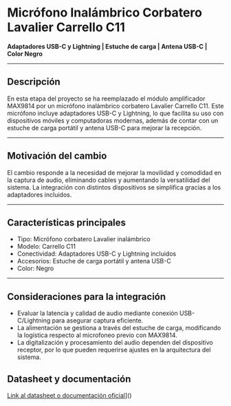 # Micrófono Inalámbrico Corbatero Lavalier Carrello C11  
**Adaptadores USB-C y Lightning | Estuche de carga | Antena USB-C | Color Negro**

---

## Descripción

En esta etapa del proyecto se ha reemplazado el módulo amplificador MAX9814 por un micrófono inalámbrico corbatero Lavalier Carrello C11. Este micrófono incluye adaptadores USB-C y Lightning, lo que facilita su uso con dispositivos móviles y computadoras modernas, además de contar con un estuche de carga portátil y antena USB-C para mejorar la recepción.

---

## Motivación del cambio

El cambio responde a la necesidad de mejorar la movilidad y comodidad en la captura de audio, eliminando cables y aumentando la versatilidad del sistema. La integración con distintos dispositivos se simplifica gracias a los adaptadores incluidos.

---

## Características principales

- Tipo: Micrófono corbatero Lavalier inalámbrico  
- Modelo: Carrello C11  
- Conectividad: Adaptadores USB-C y Lightning incluidos  
- Accesorios: Estuche de carga portátil y antena USB-C  
- Color: Negro  

---

## Consideraciones para la integración

- Evaluar la latencia y calidad de audio mediante conexión USB-C/Lightning para asegurar captura eficiente.  
- La alimentación se gestiona a través del estuche de carga, modificando la logística respecto al microfoneo previo con MAX9814.  
- La digitalización y procesamiento del audio dependen del dispositivo receptor, por lo que pueden requerirse ajustes en la arquitectura del sistema.


## Datasheet y documentación

[Link al datasheet o documentación oficial](https://www.google.com/aclk?sa=l&ai=DChsSEwje2LiD3qqOAxXmYkgAHfVXAOkYACICCAEQKhoCY2U&co=1&gclid=CjwKCAjw4K3DBhBqEiwAYtG_9I22OpsVQDeKP7Tq9bUXrjIhXF_CI6YarZAkb2zByMhh5JbpZobRUBoCe2QQAvD_BwE&category=acrcp_v1_48&sig=AOD64_2ie29cprJXj-1UQj4_E_JRnw-XPw&ctype=5&q=&ved=2ahUKEwiPpK-D3qqOAxUhAbkGHYwiKPUQ9aACKAB6BAgGEBM&adurl=)]()

